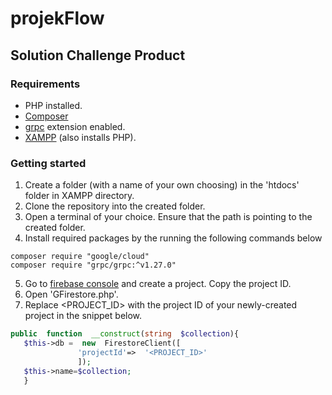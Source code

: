 # projekFlow

## Solution Challenge Product

  
### Requirements

 - PHP installed.
 - [Composer](https://getcomposer.org/download/)
 - [grpc](https://cloud.google.com/php/grpc) extension enabled.
 - [XAMPP](https://www.apachefriends.org/download.html) (also installs PHP).

### Getting started

 1. Create a folder (with a name of your own choosing) in the 'htdocs' folder in XAMPP directory.
 2. Clone the repository into the created folder.
 3. Open a terminal of your choice. Ensure that the path is pointing to the created folder.
 4. Install required packages by the running the following commands below
```
composer require "google/cloud"
composer require "grpc/grpc:^v1.27.0"
```
 5. Go to [firebase console](firebase.google.com) and create a project. Copy the project ID.
 6. Open 'GFirestore.php'.
 7. Replace <PROJECT_ID> with the project ID of your newly-created project in the snippet below.
 ```php
public  function  __construct(string  $collection){
	$this->db =  new  FirestoreClient([
				'projectId'=>  '<PROJECT_ID>'
				]);
	$this->name=$collection;
	}
```
